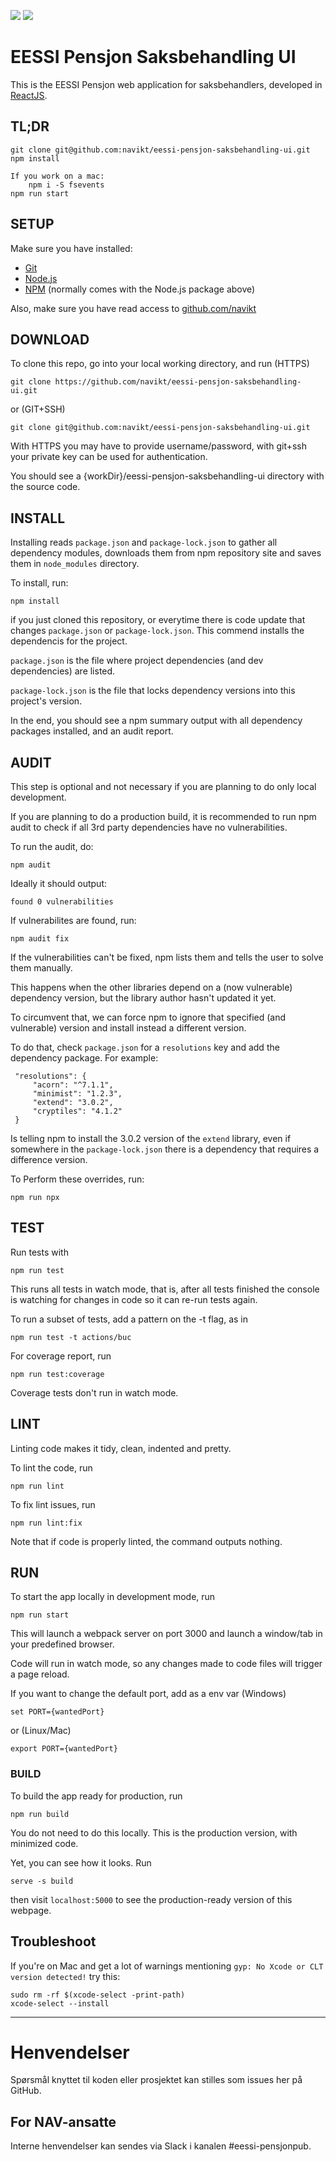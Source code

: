 ![](https://github.com/navikt/eessi-pensjon-saksbehandling-ui/workflows/Bygg%20og%20deploy%20Q2/badge.svg)
![](https://github.com/navikt/eessi-pensjon-saksbehandling-ui/workflows/Manuell%20deploy/badge.svg)

EESSI Pensjon Saksbehandling UI
===============================

This is the EESSI Pensjon web application for saksbehandlers, developed in [ReactJS](//reactjs.org).

## TL;DR

    git clone git@github.com:navikt/eessi-pensjon-saksbehandling-ui.git 
    npm install
    
    If you work on a mac:
        npm i -S fsevents 
    npm run start

## SETUP

Make sure you have installed: 

* [Git](//git-scm.com)
* [Node.js](//nodejs.org) 
* [NPM](//npmjs.com) (normally comes with the Node.js package above)

Also, make sure you have read access to [github.com/navikt](//github.com/navikt)

## DOWNLOAD

To clone this repo, go into your local working directory, and run (HTTPS) 

    git clone https://github.com/navikt/eessi-pensjon-saksbehandling-ui.git
    
or (GIT+SSH)
    
    git clone git@github.com:navikt/eessi-pensjon-saksbehandling-ui.git 

With HTTPS you may have to provide username/password, with git+ssh your private key can be used for authentication.

You should see a {workDir}/eessi-pensjon-saksbehandling-ui directory with the source code. 

## INSTALL 

Installing reads `package.json` and `package-lock.json` to gather all dependency modules, downloads them from npm repository site and saves them in `node_modules` directory.
 
To install, run: 

    npm install
     
if you just cloned this repository, or everytime there is code update that changes `package.json` or `package-lock.json`. This commend installs the dependencis for the project. 

`package.json` is the file where project dependencies (and dev dependencies) are listed.

`package-lock.json` is the file that locks dependency versions into this project's version.

In the end, you should see a npm summary output with all dependency packages installed, and an audit report. 

## AUDIT 

This step is optional and not necessary if you are planning to do only local development. 

If you are planning to do a production build, it is recommended to run npm audit to check if all 3rd party dependencies have no vulnerabilities.

To run the audit, do:

    npm audit 
 
Ideally it should output:  

    found 0 vulnerabilities
    
If vulnerabilites are found, run:
    
    npm audit fix     

If the vulnerabilities can't be fixed, npm lists them and tells the user to solve them manually. 

This happens when the other libraries depend on a (now vulnerable) dependency version, but the library author hasn't updated it yet.

To circumvent that, we can force npm to ignore that specified (and vulnerable) version and install instead a different version. 

To do that, check `package.json` for a `resolutions` key and add the dependency package. For example: 
  
     "resolutions": {
         "acorn": "^7.1.1",
         "minimist": "1.2.3",
         "extend": "3.0.2",
         "cryptiles": "4.1.2"
     }

Is telling npm to install the 3.0.2 version of the `extend` library, even if somewhere in the `package-lock.json` there 
is a dependency that requires a difference version. 

To Perform these overrides, run: 

    npm run npx

## TEST

Run tests with
 
    npm run test
    
This runs all tests in watch mode, that is, after all tests finished the console is watching for changes in code so it can re-run tests again. 

To run a subset of tests, add a pattern on the -t flag, as in
 
    npm run test -t actions/buc
    
For coverage report, run
 
    npm run test:coverage
    
Coverage tests don't run in watch mode.

## LINT

Linting code makes it tidy, clean, indented and pretty.

To lint the code, run 

    npm run lint

To fix lint issues, run 

    npm run lint:fix

Note that if code is properly linted, the command outputs nothing.

## RUN 

To start the app locally in development mode, run 
     
    npm run start
     
This will launch a webpack server on port 3000 and launch a window/tab in your predefined browser.

Code will run in watch mode, so any changes made to code files will trigger a page reload.
 
If you want to change the default port, add as a env var (Windows)
 
    set PORT={wantedPort}
     
or (Linux/Mac)

    export PORT={wantedPort}

### BUILD

To build the app ready for production, run 

    npm run build
    
You do not need to do this locally. This is the production version, with minimized code.

Yet, you can see how it looks. Run

    serve -s build

then visit `localhost:5000` to see the production-ready version of this webpage.

## Troubleshoot

If you're on Mac and get a lot of warnings mentioning `gyp: No Xcode or CLT version detected!` try this:

```shell script
sudo rm -rf $(xcode-select -print-path)
xcode-select --install
```


---

# Henvendelser

Spørsmål knyttet til koden eller prosjektet kan stilles som issues her på GitHub.

## For NAV-ansatte

Interne henvendelser kan sendes via Slack i kanalen #eessi-pensjonpub.
